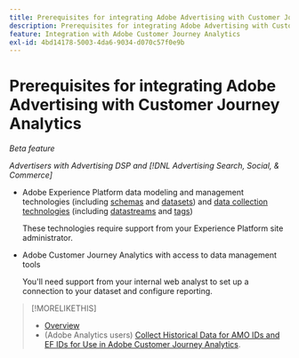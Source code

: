 ```yaml
---
title: Prerequisites for integrating Adobe Advertising with Customer Journey Analytics
description: Prerequisites for integrating Adobe Advertising with Customer Journey Analytics
feature: Integration with Adobe Customer Journey Analytics
exl-id: 4bd14178-5003-4da6-9034-d070c57f0e9b
---
```

# Prerequisites for integrating Adobe Advertising with Customer Journey Analytics

*Beta feature*

*Advertisers with Advertising DSP and [!DNL Advertising Search, Social, & Commerce]*

* Adobe Experience Platform data modeling and management technologies (including [schemas](https://experienceleague.adobe.com/en/docs/experience-platform/xdm/home) and [datasets](https://experienceleague.adobe.com/en/docs/experience-platform/catalog/datasets/overview)) and [data collection technologies](https://experienceleague.adobe.com/en/docs/experience-platform/collection/home) (including [datastreams](https://experienceleague.adobe.com/en/docs/experience-platform/datastreams/overview) and [tags](https://experienceleague.adobe.com/en/docs/experience-platform/tags/home))

  These technologies require support from your Experience Platform site administrator.

* Adobe Customer Journey Analytics with access to data management tools

  You'll need support from your internal web analyst to set up a connection to your dataset and configure reporting.

>[!MORELIKETHIS]
>
>* [Overview](overview.md)
>* (Adobe Analytics users) [Collect Historical Data for AMO IDs and EF IDs for Use in Adobe Customer Journey Analytics](/help/integrations/analytics/rvars-to-evars.md).
